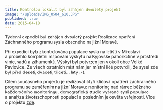 ```yaml
---
title: Kontrolou lokalit byl zahájen dvouletý projekt
image: "/uploads/IMG_0504_610.JPG"
published: true
date: 2015-04-18
---
```

Týdenní expedicí byl zahájen dvouletý projekt Realizace opatření
Záchranného programu sysla obecného na jižní Moravě.

Při expedici byla zkontrolována populace sysla na letišti v Miroslavi
a proběhlo kompletní mapování výskytu na Kyjovské pahorkatině
v prostředí vinic, sadů a záhumenků. Výskyt byl potvrzen jen v okolí
obce Velké Pavlovice. Ze všech ostatních míst nám jen místní lidé
potvrdili, že sysel zde byl před deseti, dvaceti, třiceti… lety :-(.

Cílem současného projektu je realizovat čtyři klíčová opatření
záchranného programu se zaměřením na jižní Moravu: monitoring nad rámec
běžného každoročního monitoringu, demografická studie vybrané syslí
populace a analýza životaschopnosti populací a posledním je osvěta
veřejnosti. Více o projektu [zde](/o-nas/projekt).
